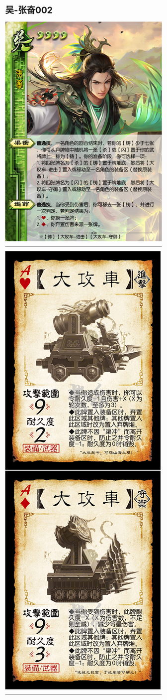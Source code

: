 # 吴-张奋002

![吴-张奋002](../assets/吴-张奋002.jfif)

---

![吴-张奋002-大攻车-进击](../assets/吴-张奋002-大攻车-进击.jpg)
![吴-张奋002-大攻车-守御](../assets/吴-张奋002-大攻车-守御.jpg)

---